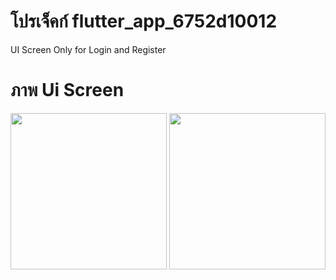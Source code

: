 # โปรเจ็คก์ flutter_app_6752d10012

UI Screen Only for Login and Register

# ภาพ Ui Screen

<img src="https://github.com/user-attachments/assets/1a6c8cc1-8045-48c4-a765-3dac6cfc2e47" width="250">

<img src="https://github.com/user-attachments/assets/ff9c653e-eb92-4ada-94d2-da939e1d3e57" width="250">
